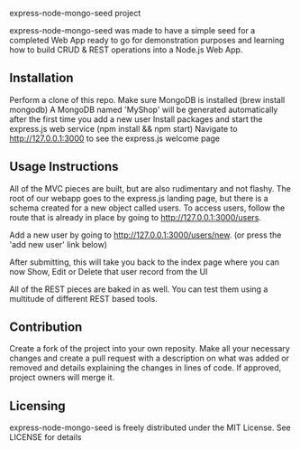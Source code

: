express-node-mongo-seed project

express-node-mongo-seed was made to have a simple seed for a completed Web App ready to go for demonstration purposes and learning how to build CRUD & REST operations into a Node.js Web App.

## Installation

Perform a clone of this repo.
Make sure MongoDB is installed (brew install mongodb)
A MongoDB named 'MyShop' will be generated automatically after the first time you add a new user
Install packages and start the express.js web service (npm install && npm start)
Navigate to http://127.0.0.1:3000 to see the express.js welcome page

## Usage Instructions

All of the MVC pieces are built, but are also rudimentary and not flashy. The root of our webapp goes to the express.js landing page, but there is a schema created for a new object called users. To access users, follow the route that is already in place by going to http://127.0.0.1:3000/users.

Add a new user by going to http://127.0.0.1:3000/users/new.
(or press the 'add new user' link below)



After submitting, this will take you back to the index page where you can now Show, Edit or Delete that user record from the UI



All of the REST pieces are baked in as well. You can test them using a multitude of different REST based tools.

## Contribution

Create a fork of the project into your own reposity. Make all your necessary changes and create a pull request with a description on what was added or removed and details explaining the changes in lines of code. If approved, project owners will merge it.

Licensing
---------
express-node-mongo-seed is freely distributed under the MIT License. See LICENSE for details